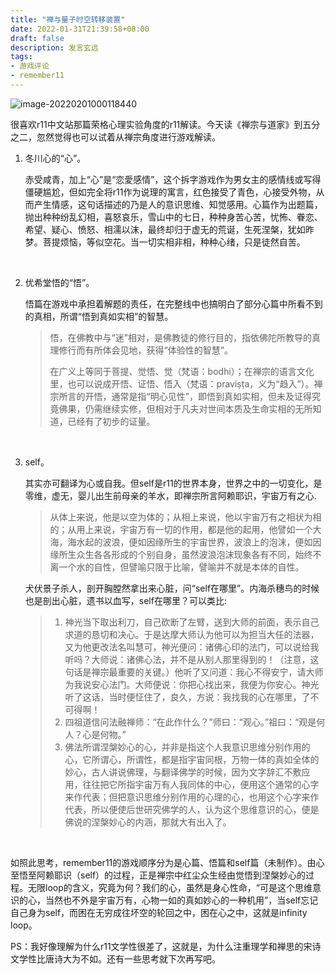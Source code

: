 ```yaml
---
title: "禅与量子时空转移装置"
date: 2022-01-31T21:39:58+08:00
draft: false
description: 发言玄远
tags:
- 游戏评论
- remember11
---
```


![image-20220201000118440](D:\Hugo\myspace\content\posts\image-20220201000118440.png)



很喜欢r11中文站那篇荣格心理实验角度的r11解读。今天读《禅宗与道家》到五分之二，忽然觉得也可以试着从禅宗角度进行游戏解读。

1. 冬川心的“心”。

   赤受咸青，加上“心”是“恋愛感情”，这个拆字游戏作为男女主的感情线或写得僵硬尴尬，但如完全将r11作为说理的寓言，红色接受了青色，心接受外物，从而产生情感，这句话描述的乃是人的意识思维、知觉感用。心篇作为出题篇，抛出种种纷乱幻相，喜怒哀乐，雪山中的七日，种种身苦心苦，忧怖、眷恋、希望、疑心、愤怒、相濡以沫，最终却归于虚无的荒诞，生死涅槃，犹如昨梦。菩提烦恼，等似空花。当一切实相非相，种种心绪，只是徒然自苦。

&nbsp;

2. 优希堂悟的“悟”。

   悟篇在游戏中承担着解题的责任，在完整线中也搞明白了部分心篇中所看不到的真相，所谓“悟到真如实相”的智慧。

   > 悟，在佛教中与“迷”相对，是佛教徒的修行目的，指依佛陀所教导的真理修行而有所体会见地，获得“体验性的智慧”。
   >
   > 在广义上等同于菩提、觉悟、觉（梵语：bodhi）；在禅宗的语言文化里，也可以说成开悟、证悟、悟入（梵语：praviṣṭa，义为“趋入”）。禅宗所言的开悟，通常是指“明心见性”，即悟到真如实相，但未及证得究竟佛果，仍需继续实修，但相对于凡夫对世间本质及生命实相的无所知道，已经有了初步的证量。

&nbsp;

3. self。

   其实亦可翻译为心或自我。但self是r11的世界本身，世界之中的一切变化，是零维，虚无，婴儿出生前母亲的羊水，即禅宗所言阿赖耶识，宇宙万有之心.
   
   > 从体上来说，他是以空为体的；从相上来说，他以宇宙万有之相状为相的；从用上来说，宇宙万有一切的作用，都是他的起用，他譬如一个大海，海水起的波浪，便如因缘所生的宇宙世界，波浪上的泡沫，便如因缘所生众生各各形成的个别自身，虽然波浪泡沫现象各有不同，始终不离一个水的自性，但譬喻只限于比喻，譬喻并不就是本体的自性。
   
   犬伏景子杀人，剖开胸膛然拿出来心脏，问“self在哪里”。内海杀穗鸟的时候也是剖出心脏，遗书以血写，self在哪里？可以类比:
   
   > 1. 神光当下取出利刀，自己砍断了左臂，送到大师的前面，表示自己求道的恳切和决心。于是达摩大师认为他可以为担当大任的法器，又为他更改法名叫慧可，神光便问：诸佛心印的法门，可以说给我听吗？大师说：诸佛心法，并不是从别人那里得到的！（注意，这句话是禅宗最重要的关键。）他听了又问道：我心不得安宁，请大师为我说安心法门。大师便说：你把心找出来，我便为你安心。神光听了这话，当时便怔住了，良久，方说：我找我的心在哪里，了不可得啊！
   > 2. 四祖道信问法融禅师：“在此作什么？”师曰：“观心。”祖曰：“观是何人？心是何物。”
   > 3. 佛法所谓涅槃妙心的心，并非是指这个人我意识思维分别作用的心，它所谓心，所谓性，都是指宇宙同根，万物一体的真如全体的妙心，古人讲说佛理，与翻译佛学的时候，因为文字辞汇不敷应用，往往把它所指宇宙万有人我同体的中心，便用这个通常的心字来作代表；但把意识思维分别作用的心理的心，也用这个心字来作代表，所以便使后世研究佛学的人，认为这个思维意识的心，便是佛说的涅槃妙心的内涵，那就大有出入了。

&nbsp;

如照此思考，remember11的游戏顺序分为是心篇、悟篇和self篇（未制作）。由心至悟至阿赖耶识（self）的过程，正是禅宗中红尘众生经由觉悟到涅槃妙心的过程。无限loop的含义，究竟为何？我们的心，虽然是身心性命，“可是这个思维意识的心，当然也不外是宇宙万有，心物一如的真如妙心的一种机用”，当self忘记自己身为self，而困在无穷成往坏空的轮回之中，困在心之中，这就是infinity loop。

PS：我好像理解为什么r11文学性很差了，这就是，为什么注重理学和禅思的宋诗文学性比唐诗大为不如。还有一些思考就下次再写吧。









